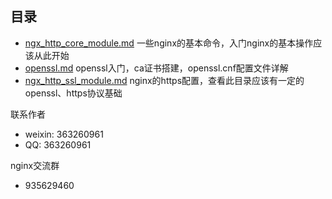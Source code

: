
## 目录
* [ngx_http_core_module.md](#ngx_http_core_module.md)
    一些nginx的基本命令，入门nginx的基本操作应该从此开始
* [openssl.md](#openssl.md)
    openssl入门，ca证书搭建，openssl.cnf配置文件详解
* [ngx_http_ssl_module.md](#ngx_http_ssl_module.md)
    nginx的https配置，查看此目录应该有一定的openssl、https协议基础


联系作者
- weixin: 363260961
- QQ: 363260961

nginx交流群
-  935629460
